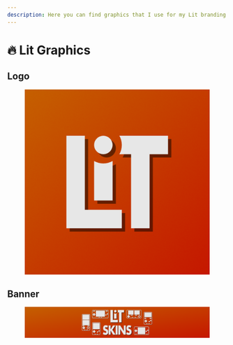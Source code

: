 ```yaml
---
description: Here you can find graphics that I use for my Lit branding
---
```


# 🔥 Lit Graphics

## Logo

<figure><img src="Lit/logo.png" alt=""><figcaption></figcaption></figure>

## Banner

<figure><img src="Lit/banner.png" alt=""><figcaption></figcaption></figure>
